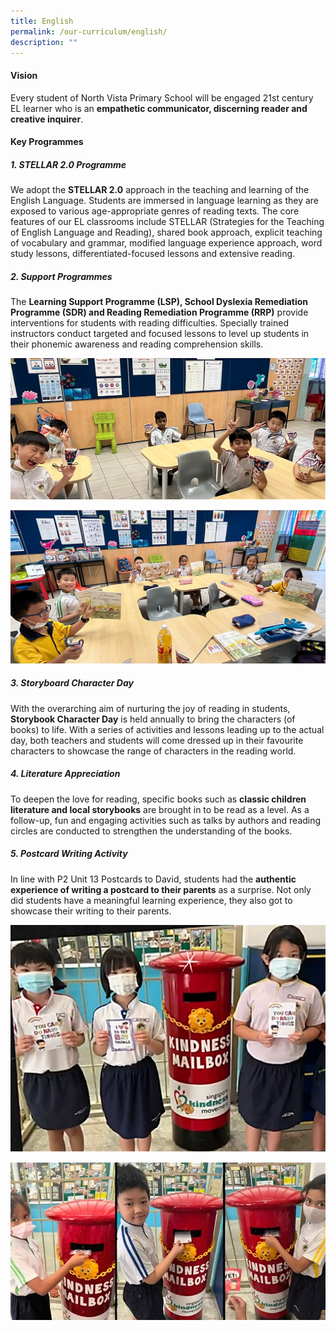 ```yaml
---
title: English
permalink: /our-curriculum/english/
description: ""
---
```

#### Vision

Every student of North Vista Primary School will be engaged 21st century EL learner who is an **empathetic communicator, discerning reader and creative inquirer**. 

#### Key Programmes

##### **1. STELLAR 2.0 Programme**
We adopt the **STELLAR 2.0** approach in the teaching and learning of the English Language. Students are immersed in language learning as they are exposed to various age-appropriate genres of reading texts. The core features of our EL classrooms include STELLAR (Strategies for the Teaching of English Language and Reading), shared book approach, explicit teaching of vocabulary and grammar, modified language experience approach, word study lessons, differentiated-focused lessons and extensive reading. 

##### **2. Support Programmes**
The **Learning Support Programme (LSP), School Dyslexia Remediation Programme (SDR) and Reading Remediation Programme (RRP)** provide interventions for students with reading difficulties. Specially trained instructors conduct targeted and focused lessons to level up students in their phonemic awareness and reading comprehension skills.

![](/images/EL/learning1.png)


![](/images/EL/learning2.png)

##### **3. Storyboard Character Day**
With the overarching aim of nurturing the joy of reading in students, **Storybook Character Day** is held annually to bring the characters (of books) to life. With a series of activities and lessons leading up to the actual day, both teachers and students will come dressed up in their favourite characters to showcase the range of characters in the reading world.

##### **4. Literature Appreciation**
To deepen the love for reading, specific books such as **classic children literature and local storybooks** are brought in to be read as a level. As a follow-up, fun and engaging activities such as talks by authors and reading circles are conducted to strengthen the understanding of the books.


##### **5. Postcard Writing Activity**
In line with P2 Unit 13 Postcards to David, students had the **authentic experience of writing a postcard to their parents** as a surprise. Not only did students have a meaningful learning experience, they also got to showcase their writing to their parents.

![](/images/EL/postcard1.png)

![](/images/EL/postcard2.png)